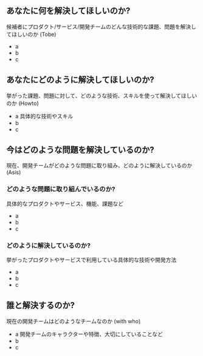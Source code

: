 ## あなたに何を解決してほしいのか?
候補者にプロダクト/サービス/開発チームのどんな技術的な課題、問題を解決してほしいのか (Tobe)
* a
* b
* c

## あなたにどのように解決してほしいのか?
挙がった課題、問題に対して、どのような技術、スキルを使って解決してほしいのか (Howto)
* a 具体的な技術やスキル
* b
* c

## 今はどのような問題を解決しているのか?
現在、開発チームがどのような問題に取り組み、どのように解決しているのか (Asis)
### どのような問題に取り組んでいるのか?
具体的なプロダクトやサービス、機能、課題など
* a
* b
* c
### どのように解決しているのか?
挙がったプロダクトやサービスで利用している具体的な技術や開発方法
* a
* b
* c

## 誰と解決するのか?
現在の開発チームはどのようなチームなのか (with who)
* a 開発チームのキャラクターや特徴、大切にしていることなど
* b
* c
